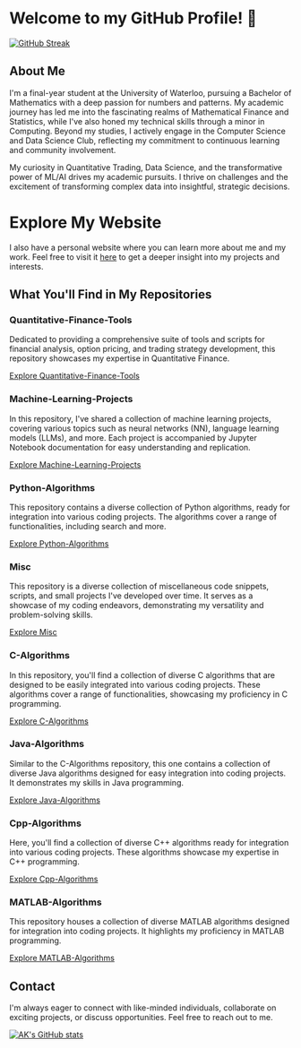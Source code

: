 # Welcome to my GitHub Profile! 👋

[![GitHub Streak](http://github-readme-streak-stats.herokuapp.com?user=AK-Khan02&theme=dark&background=000000)](https://git.io/streak-stats)

## About Me

I'm a final-year student at the University of Waterloo, pursuing a Bachelor of Mathematics with a deep passion for numbers and patterns. My academic journey has led me into the fascinating realms of Mathematical Finance and Statistics, while I've also honed my technical skills through a minor in Computing. Beyond my studies, I actively engage in the Computer Science and Data Science Club, reflecting my commitment to continuous learning and community involvement.

My curiosity in Quantitative Trading, Data Science, and the transformative power of ML/AI drives my academic pursuits. I thrive on challenges and the excitement of transforming complex data into insightful, strategic decisions.

# Explore My Website

I also have a personal website where you can learn more about me and my work. Feel free to visit it [here](https://ak-khan02.github.io/) to get a deeper insight into my projects and interests.

## What You'll Find in My Repositories

### Quantitative-Finance-Tools

Dedicated to providing a comprehensive suite of tools and scripts for financial analysis, option pricing, and trading strategy development, this repository showcases my expertise in Quantitative Finance.

[Explore Quantitative-Finance-Tools](https://github.com/AK-Khan02/Quantitative-Finance-Tools)

### Machine-Learning-Projects

In this repository, I've shared a collection of machine learning projects, covering various topics such as neural networks (NN), language learning models (LLMs), and more. Each project is accompanied by Jupyter Notebook documentation for easy understanding and replication.

[Explore Machine-Learning-Projects](https://github.com/AK-Khan02/Machine-Learning-Projects)

### Python-Algorithms

This repository contains a diverse collection of Python algorithms, ready for integration into various coding projects. The algorithms cover a range of functionalities, including search and more.

[Explore Python-Algorithms](https://github.com/AK-Khan02/Python-Algorithms)

### Misc

This repository is a diverse collection of miscellaneous code snippets, scripts, and small projects I've developed over time. It serves as a showcase of my coding endeavors, demonstrating my versatility and problem-solving skills.

[Explore Misc](https://github.com/Ak-Khan02/Misc-Public)

### C-Algorithms

In this repository, you'll find a collection of diverse C algorithms that are designed to be easily integrated into various coding projects. These algorithms cover a range of functionalities, showcasing my proficiency in C programming.

[Explore C-Algorithms](https://github.com/AK-Khan02/C-Algorithms)

### Java-Algorithms

Similar to the C-Algorithms repository, this one contains a collection of diverse Java algorithms designed for easy integration into coding projects. It demonstrates my skills in Java programming.

[Explore Java-Algorithms](https://github.com/AK-Khan02/Java-Algorithms)

### Cpp-Algorithms

Here, you'll find a collection of diverse C++ algorithms ready for integration into various coding projects. These algorithms showcase my expertise in C++ programming.

[Explore Cpp-Algorithms](https://github.com/AK-Khan02/Cpp-Algorithms)

### MATLAB-Algorithms

This repository houses a collection of diverse MATLAB algorithms designed for integration into coding projects. It highlights my proficiency in MATLAB programming.

[Explore MATLAB-Algorithms](https://github.com/AK-Khan02/MATLAB-Algorithms)


## Contact

I'm always eager to connect with like-minded individuals, collaborate on exciting projects, or discuss opportunities. Feel free to reach out to me.

[![AK's GitHub stats](https://github-readme-stats.vercel.app/api?username=AK-Khan02)](https://github.com/anuraghazra/github-readme-stats)


